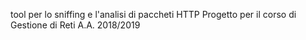 tool per lo sniffing e l'analisi di paccheti HTTP
Progetto per il corso di Gestione di Reti
A.A. 2018/2019
